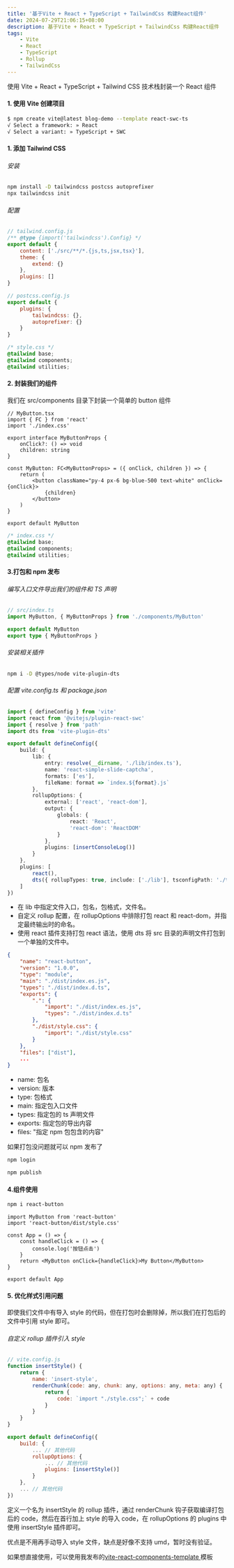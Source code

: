 ```yaml
---
title: '基于Vite + React + TypeScript + TailwindCss 构建React组件'
date: 2024-07-29T21:06:15+08:00
description: 基于Vite + React + TypeScript + TailwindCss 构建React组件
tags:
    - Vite
    - React
    - TypeScript
    - Rollup
    - TailwindCss
---
```


使用 Vite + React + TypeScript + Tailwind CSS 技术栈封装一个 React 组件

#### 1. 使用 Vite 创建项目

```bash
$ npm create vite@latest blog-demo --template react-swc-ts
√ Select a framework: » React
√ Select a variant: » TypeScript + SWC
```

#### 1. 添加 Tailwind CSS

###### 安装

```bash
npm install -D tailwindcss postcss autoprefixer
npx tailwindcss init
```

###### 配置

```js
// tailwind.config.js
/** @type {import('tailwindcss').Config} */
export default {
    content: ['./src/**/*.{js,ts,jsx,tsx}'],
    theme: {
        extend: {}
    },
    plugins: []
}
```

```js
// postcss.config.js
export default {
    plugins: {
        tailwindcss: {},
        autoprefixer: {}
    }
}
```

```css
/* style.css */
@tailwind base;
@tailwind components;
@tailwind utilities;
```

#### 2. 封装我们的组件

我们在 src/components 目录下封装一个简单的 button 组件

```tsx
// MyButton.tsx
import { FC } from 'react'
import './index.css'

export interface MyButtonProps {
    onClick?: () => void
    children: string
}

const MyButton: FC<MyButtonProps> = ({ onClick, children }) => {
    return (
        <button className="py-4 px-6 bg-blue-500 text-white" onClick={onClick}>
            {children}
        </button>
    )
}

export default MyButton
```

```css
/* index.css */
@tailwind base;
@tailwind components;
@tailwind utilities;
```

#### 3.打包和 npm 发布

###### 编写入口文件导出我们的组件和 TS 声明

```ts
// src/index.ts
import MyButton, { MyButtonProps } from './components/MyButton'

export default MyButton
export type { MyButtonProps }
```

###### 安装相关插件

```bash
npm i -D @types/node vite-plugin-dts
```

###### 配置 vite.config.ts 和 package.json

```ts
import { defineConfig } from 'vite'
import react from '@vitejs/plugin-react-swc'
import { resolve } from 'path'
import dts from 'vite-plugin-dts'

export default defineConfig({
    build: {
        lib: {
            entry: resolve(__dirname, './lib/index.ts'),
            name: 'react-simple-slide-captcha',
            formats: ['es'],
            fileName: format => `index.${format}.js`
        },
        rollupOptions: {
            external: ['react', 'react-dom'],
            output: {
                globals: {
                    react: 'React',
                    'react-dom': 'ReactDOM'
                }
            },
            plugins: [insertConsoleLog()]
        }
    },
    plugins: [
        react(),
        dts({ rollupTypes: true, include: ['./lib'], tsconfigPath: './tsconfig.app.json' })
    ]
})
```

-   在 lib 中指定文件入口，包名，包格式，文件名。
-   自定义 rollup 配置，在 rollupOptions 中排除打包 react 和 react-dom，并指定最终输出时的命名。
-   使用 react 插件支持打包 react 语法，使用 dts 将 src 目录的声明文件打包到一个单独的文件中。

```json
{
    "name": "react-button",
    "version": "1.0.0",
    "type": "module",
    "main": "./dist/index.es.js",
    "types": "./dist/index.d.ts",
    "exports": {
        ".": {
            "import": "./dist/index.es.js",
            "types": "./dist/index.d.ts"
        },
        "./dist/style.css": {
            "import": "./dist/style.css"
        }
    },
    "files": ["dist"],
    ...
}
```

-   name: 包名
-   version: 版本
-   type: 包格式
-   main: 指定包入口文件
-   types: 指定包的 ts 声明文件
-   exports: 指定包的导出内容
-   files: "指定 npm 包包含的内容"

如果打包没问题就可以 npm 发布了

```bash
npm login

npm publish
```

#### 4.组件使用

```bash
npm i react-button
```

```tsx
import MyButton from 'react-button'
import 'react-button/dist/style.css'

const App = () => {
    const handleClick = () => {
        console.log('按钮点击')
    }
    return <MyButton onClick={handleClick}>My Button</MyButton>
}

export default App
```

#### 5. 优化样式引用问题

即使我们文件中有导入 style 的代码，但在打包时会删除掉，所以我们在打包后的文件中引用 style 即可。

###### 自定义 rollup 插件引入 style

```js
// vite.config.js
function insertStyle() {
    return {
        name: 'insert-style',
        renderChunk(code: any, chunk: any, options: any, meta: any) {
            return {
                code: `import "./style.css";` + code
            }
        }
    }
}

export default defineConfig({
    build: {
        ... // 其他代码
        rollupOptions: {
            ... // 其他代码
            plugins: [insertStyle()]
        }
    },
    ... // 其他代码
})
```

定义一个名为 insertStyle 的 rollup 插件，通过 renderChunk 钩子获取编译打包后的 code，然后在首行加上 style 的导入 code，在 rollupOptions 的 plugins 中使用 insertStyle 插件即可。

优点是不用再手动导入 style 文件，缺点是好像不支持 umd，暂时没有验证。

如果想直接使用，可以使用我发布的[vite-react-components-template
](https://github.com/Monster-2019/vite-react-components-template.git)模板
